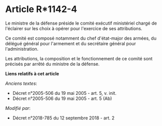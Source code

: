 # Article R*1142-4

Le ministre de la défense préside le comité exécutif ministériel chargé de l'éclairer sur les choix à opérer pour l'exercice
de ses attributions.

Ce comité est composé notamment du chef d'état-major des armées, du délégué général pour l'armement et du secrétaire général
pour l'administration.

Les attributions, la composition et le fonctionnement de ce comité sont précisés par arrêté du ministre de la défense.

**Liens relatifs à cet article**

_Anciens textes_:

  - Décret n°2005-506 du 19 mai 2005 - art. 5, v. init.
  - Décret n°2005-506 du 19 mai 2005 - art. 5 (Ab)

_Modifié par_:

  - Décret n°2018-785 du 12 septembre 2018 - art. 2
